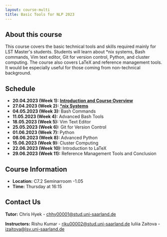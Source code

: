 ```yaml
---
layout: course-multi
title: Basic Tools for NLP 2023
---
```


## About this course

This course covers the basic technical tools and skills required mainly for LST Master's students. Students will learn about *nix systems, Bash commands, Vim text editor, Git for version control, Python, and cluster computing. The course also covers LaTeX and reference management tools. It would be especially useful for those coming from non-technical background.

## Schedule

* **20.04.2023 (Week 1):** [**Introduction and Course Overview**](https://iuliiazaitova.github.io/basic-tools-nlp-2023/introduction)
* **27.04.2023 (Week 2): [*nix Systems](https://iuliiazaitova.github.io/basic-tools-nlp-2023/unix_systems)** 
* **04.05.2023 (Week 3):** Bash Commands
* **11.05.2023 (Week 4):** Advanced Bash Tools
* **18.05.2023 (Week 5):** Vim Text Editor
* **25.05.2023 (Week 6):** Git for Version Control
* **01.06.2023 (Week 7):** Python
* **08.06.2023 (Week 8):** Advanced Python
* **15.06.2023 (Week 9):** Cluster Computing
* **22.06.2023 (Week 10):** Introduction to LaTeX
* **29.06.2023 (Week 11):** Reference Management Tools and Conclusion

## Course Information

* **Location:** C7.2 Seminarroom -1.05
* **Time:** Thursday at 16:15

## Contact Us

**Tutor:** 
Chris Hyek - chhy00001@stud.uni-saarland.de 

**Instructors:** 
Rishu Kumar - riku00002@stud.uni-saarland.de
Iuliia Zaitova - izaitova@lsv.uni-saarland.de
